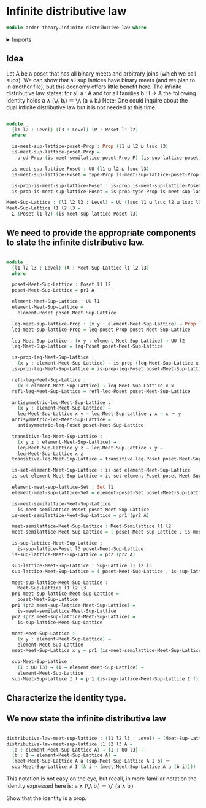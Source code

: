 # Infinite distributive law

```agda
module order-theory.infinite-distributive-law where
```

<details><summary>Imports</summary>

```agda
open import foundation.cartesian-product-types
open import foundation.dependent-pair-types
open import foundation.identity-types
open import foundation.propositions
open import foundation.sets
open import foundation.subtypes
open import foundation.universe-levels
open import order-theory.least-upper-bounds-posets
open import order-theory.meet-semilattices
open import order-theory.posets
open import order-theory.sup-lattices
```

</details>

## Idea
Let A be a poset that has all binary meets and arbitrary joins (which we call sups).
We can show that all sup lattices have binary meets (and we plan to in another file),
but this economy offers little benefit here.
The infinite distributive law states:
for all a : A and for all families b : I → A the following identity holds
                  a ∧ (‌‌‌⋁ᵢ bᵢ) ＝ ⋁ᵢ (a ∧ bᵢ)
Note: One could inquire about the dual infinite distributive law but it is not needed at this time.

```agda

module _
  {l1 l2 : Level} (l3 : Level) (P : Poset l1 l2)
  where

  is-meet-sup-lattice-poset-Prop : Prop (l1 ⊔ l2 ⊔ lsuc l3)
  is-meet-sup-lattice-poset-Prop =
    prod-Prop (is-meet-semilattice-poset-Prop P) (is-sup-lattice-poset-Prop l3 P)

  is-meet-sup-lattice-Poset : UU (l1 ⊔ l2 ⊔ lsuc l3)
  is-meet-sup-lattice-Poset = type-Prop is-meet-sup-lattice-poset-Prop

  is-prop-is-meet-sup-lattice-Poset : is-prop is-meet-sup-lattice-Poset
  is-prop-is-meet-sup-lattice-Poset = is-prop-type-Prop is-meet-sup-lattice-poset-Prop

Meet-Sup-Lattice : (l1 l2 l3 : Level) → UU (lsuc l1 ⊔ lsuc l2 ⊔ lsuc l3)
Meet-Sup-Lattice l1 l2 l3 =
  Σ (Poset l1 l2) (is-meet-sup-lattice-Poset l3)

```

## We need to provide the appropriate components to state the infinite distributive law.

```agda

module _
  {l1 l2 l3 : Level} (A : Meet-Sup-Lattice l1 l2 l3)
  where

  poset-Meet-Sup-Lattice : Poset l1 l2
  poset-Meet-Sup-Lattice = pr1 A

  element-Meet-Sup-Lattice : UU l1
  element-Meet-Sup-Lattice =
    element-Poset poset-Meet-Sup-Lattice

  leq-meet-sup-lattice-Prop : (x y : element-Meet-Sup-Lattice) → Prop l2
  leq-meet-sup-lattice-Prop = leq-poset-Prop poset-Meet-Sup-Lattice

  leq-Meet-Sup-Lattice : (x y : element-Meet-Sup-Lattice) → UU l2
  leq-Meet-Sup-Lattice = leq-Poset poset-Meet-Sup-Lattice

  is-prop-leq-Meet-Sup-Lattice :
    (x y : element-Meet-Sup-Lattice) → is-prop (leq-Meet-Sup-Lattice x y)
  is-prop-leq-Meet-Sup-Lattice = is-prop-leq-Poset poset-Meet-Sup-Lattice

  refl-leq-Meet-Sup-Lattice :
    (x : element-Meet-Sup-Lattice) → leq-Meet-Sup-Lattice x x
  refl-leq-Meet-Sup-Lattice = refl-leq-Poset poset-Meet-Sup-Lattice

  antisymmetric-leq-Meet-Sup-Lattice :
    (x y : element-Meet-Sup-Lattice) →
    leq-Meet-Sup-Lattice x y → leq-Meet-Sup-Lattice y x → x ＝ y
  antisymmetric-leq-Meet-Sup-Lattice =
    antisymmetric-leq-Poset poset-Meet-Sup-Lattice

  transitive-leq-Meet-Sup-Lattice :
    (x y z : element-Meet-Sup-Lattice) →
    leq-Meet-Sup-Lattice y z → leq-Meet-Sup-Lattice x y →
    leq-Meet-Sup-Lattice x z
  transitive-leq-Meet-Sup-Lattice = transitive-leq-Poset poset-Meet-Sup-Lattice

  is-set-element-Meet-Sup-Lattice : is-set element-Meet-Sup-Lattice
  is-set-element-Meet-Sup-Lattice = is-set-element-Poset poset-Meet-Sup-Lattice

  element-meet-sup-lattice-Set : Set l1
  element-meet-sup-lattice-Set = element-poset-Set poset-Meet-Sup-Lattice

  is-meet-semilattice-Meet-Sup-Lattice :
    is-meet-semilattice-Poset poset-Meet-Sup-Lattice
  is-meet-semilattice-Meet-Sup-Lattice = pr1 (pr2 A)

  meet-semilattice-Meet-Sup-Lattice : Meet-Semilattice l1 l2
  meet-semilattice-Meet-Sup-Lattice = ( poset-Meet-Sup-Lattice , is-meet-semilattice-Meet-Sup-Lattice )

  is-sup-lattice-Meet-Sup-Lattice :
    is-sup-lattice-Poset l3 poset-Meet-Sup-Lattice
  is-sup-lattice-Meet-Sup-Lattice = pr2 (pr2 A)

  sup-lattice-Meet-Sup-Lattice : Sup-Lattice l1 l2 l3
  sup-lattice-Meet-Sup-Lattice = ( poset-Meet-Sup-Lattice , is-sup-lattice-Meet-Sup-Lattice )

  meet-sup-lattice-Meet-Sup-Lattice :
    Meet-Sup-Lattice l1 l2 l3
  pr1 meet-sup-lattice-Meet-Sup-Lattice =
    poset-Meet-Sup-Lattice
  pr1 (pr2 meet-sup-lattice-Meet-Sup-Lattice) =
    is-meet-semilattice-Meet-Sup-Lattice
  pr2 (pr2 meet-sup-lattice-Meet-Sup-Lattice) =
    is-sup-lattice-Meet-Sup-Lattice

  meet-Meet-Sup-Lattice :
    (x y : element-Meet-Sup-Lattice) →
    element-Meet-Sup-Lattice
  meet-Meet-Sup-Lattice x y = pr1 (is-meet-semilattice-Meet-Sup-Lattice x y)

  sup-Meet-Sup-Lattice :
    (I : UU l3) → (I → element-Meet-Sup-Lattice) →
    element-Meet-Sup-Lattice
  sup-Meet-Sup-Lattice I f = pr1 (is-sup-lattice-Meet-Sup-Lattice I f)

```

## Characterize the identity type.

## We now state the infinite distributive law

```agda

distributive-law-meet-sup-lattice : (l1 l2 l3 : Level) → (Meet-Sup-Lattice l1 l2 l3) → UU (l1 ⊔ lsuc l3)
distributive-law-meet-sup-lattice l1 l2 l3 A =
  (a : element-Meet-Sup-Lattice A) → {I : UU l3} →
  (b : I → element-Meet-Sup-Lattice A) →
  (meet-Meet-Sup-Lattice A a (sup-Meet-Sup-Lattice A I b) ＝
  sup-Meet-Sup-Lattice A I (λ i → (meet-Meet-Sup-Lattice A a (b i))))

```

This notation is not easy on the eye, but recall, in more familiar notation the identity expressed here is:
                                a ∧ (‌‌‌⋁ᵢ bᵢ) ＝ ⋁ᵢ (a ∧ bᵢ)

Show that the identity is a prop.
